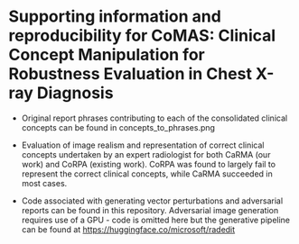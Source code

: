 # Supporting information and reproducibility for CoMAS: Clinical Concept Manipulation for Robustness Evaluation in Chest X-ray Diagnosis

- Original report phrases contributing to each of the consolidated clinical concepts can be found in concepts_to_phrases.png

- Evaluation of image realism and representation of correct clinical concepts undertaken by an expert radiologist for both CaRMA (our work) and CoRPA (existing work). CoRPA was found to largely fail to represent the correct clinical concepts, while CaRMA succeeded in most cases.

- Code associated with generating vector perturbations and adversarial reports can be found in this repository. Adversarial image generation requires use of a GPU - code is omitted here but the generative pipeline can be found at https://huggingface.co/microsoft/radedit
